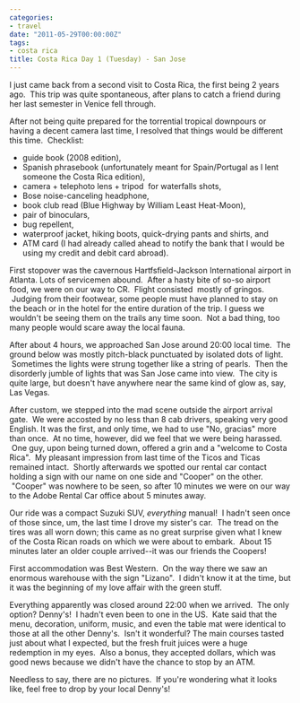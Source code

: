 ```yaml
---
categories:
- travel
date: "2011-05-29T00:00:00Z"
tags:
- costa rica
title: Costa Rica Day 1 (Tuesday) - San Jose
---
```

I just came back from a second visit to Costa Rica, the first being 2 years ago.  This trip was quite spontaneous, after plans to catch a friend during her last semester in Venice fell through.

After not being quite prepared for the torrential tropical downpours or having a decent camera last time, I resolved that things would be different this time.  Checklist:

* guide book (2008 edition),
* Spanish phrasebook (unfortunately meant for Spain/Portugal as I lent someone the Costa Rica edition),
* camera + telephoto lens + tripod  for waterfalls shots,
* Bose noise-canceling headphone,
* book club read (Blue Highway by William Least Heat-Moon),
* pair of binoculars,
* bug repellent,
* waterproof jacket, hiking boots, quick-drying pants and shirts, and
* ATM card (I had already called ahead to notify the bank that I would be using my credit and debit card abroad).

First stopover was the cavernous Hartfsfield-Jackson International airport in Atlanta. Lots of servicemen abound.  After a hasty bite of so-so airport food, we were on our way to CR.  Flight consisted  mostly of gringos.  Judging from their footwear, some people must have planned to stay on the beach or in the hotel for the entire duration of the trip. I guess we wouldn't be seeing them on the trails any time soon.  Not a bad thing, too many people would scare away the local fauna.

After about 4 hours, we approached San Jose around 20:00 local time.  The ground below was mostly pitch-black punctuated by isolated dots of light.  Sometimes the lights were strung together like a string of pearls.  Then the disorderly jumble of lights that was San Jose came into view.  The city is quite large, but doesn't have anywhere near the same kind of glow as, say, Las Vegas.

After custom, we stepped into the mad scene outside the airport arrival gate.  We were accosted by no less than 8 cab drivers, speaking very good English. It was the first, and only time, we had to use "No, gracias" more than once.  At no time, however, did we feel that we were being harassed.  One guy, upon being turned down, offered a grin and a "welcome to Costa Rica".  My pleasant impression from last time of the Ticos and Ticas remained intact.  Shortly afterwards we spotted our rental car contact holding a sign with our name on one side and "Cooper" on the other.  "Cooper" was nowhere to be seen, so after 10 minutes we were on our way to the Adobe Rental Car office about 5 minutes away.

Our ride was a compact Suzuki SUV, *everything* manual!  I hadn't seen once of those since, um, the last time I drove my sister's car.  The tread on the tires was all worn down; this came as no great surprise given what I knew of the Costa Rican roads on which we were about to embark.  About 15 minutes later an older couple arrived--it was our friends the Coopers!

First accommodation was Best Western.  On the way there we saw an enormous warehouse with the sign "Lizano".  I didn't know it at the time, but it was the beginning of my love affair with the green stuff.

Everything apparently was closed around 22:00 when we arrived.  The only option? Denny's!  I hadn't even been to one in the US.  Kate said that the menu, decoration, uniform, music, and even the table mat were identical to those at all the other Denny's.  Isn't it wonderful? The main courses tasted just about what I expected, but the fresh fruit juices were a huge redemption in my eyes.  Also a bonus, they accepted dollars, which was good news because we didn't have the chance to stop by an ATM.

Needless to say, there are no pictures.  If you're wondering what it looks like, feel free to drop by your local Denny's!
